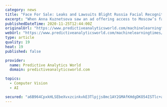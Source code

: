 ```yaml
---
category: news
title: "Face For Sale: Leaks and Lawsuits Blight Russia Facial Recognition"
excerpt: "When Anna Kuznetsova saw an ad offering access to Moscow’s face recognition cameras, all she had to do was pay 16,000 roubles ($200) and send a photo of the person she wanted spying on. The 20-year-old – who was acting as a volunteer for a digital rights group investigating leaks in Moscow’s pervasive surveillance system – sent over a picture of herself and waited."
publishedDateTime: 2020-11-25T12:44:00Z
originalUrl: "https://www.predictiveanalyticsworld.com/machinelearningtimes/face-for-sale-leaks-and-lawsuits-blight-russia-facial-recognition/11871/"
webUrl: "https://www.predictiveanalyticsworld.com/machinelearningtimes/face-for-sale-leaks-and-lawsuits-blight-russia-facial-recognition/11871/"
type: article
quality: 19
heat: 19
published: false

provider:
  name: Predictive Analytics World
  domain: predictiveanalyticsworld.com

topics:
  - Computer Vision
  - AI

secured: "a6B964CpxkHLSEbeXvxzcinkvkE3Tlpjjs8mc1AY2GMAfKHdgDKO54ISTlc+aMVlWWONZ8QF6BfDsKZ0Rn3E1w7t2zUfW4lcO2b68euEv84Y3k3s+r0CcUP+/EVrdAsLwtUe/OfIQe93sWEIKyJBJb7jDAWBOVk7k6WZM/dSN/YnV43V94YiiTfoI5fLw+LbUvCe6hwp2Z9BMUhpE8kRYOztcB/DFb4YqFsWqj4vDr0dWkVxD63FL5MEwRqxR/qq/Hd+ejb2QWn2iPiUsJW/Sie3TNUt4g/WSoXMNCJNSwHNIVY2grCVYta3SoMk43FAXUFW/U/LUuAzT7cSeSjRYV65l97TQ2OJ2zjlfZLawZ8=;25eBDef0ssCT/okTD0iZuA=="
---
```


